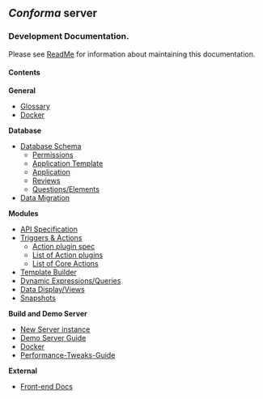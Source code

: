 ## _Conforma_ server

### Development Documentation.

Please see [ReadMe](__README.md) for information about maintaining this documentation.

#### Contents

**General**

- [Glossary](Glossary.md)
- [Docker](Docker.md)

**Database**

- [Database Schema](Database-Schema.md)
  - [Permissions](Database-Schema-Permission.md)
  - [Application Template](Database-Schema-Template.md)
  - [Application](Database-Schema-Application.md)
  - [Reviews](Database-Schema-Review-And-Consolidation.md)
  - [Questions/Elements](Elements-Questions.md)
- [Data Migration](Data-Migration.md)

**Modules**

- [API Specification](API.md)
- [Triggers & Actions](Triggers-and-Actions.md)
  - [Action plugin spec](Action-plugin-specification.md)
  - [List of Action plugins](List-of-Action-plugins.md)
  - [List of Core Actions](https://github.com/msupply-foundation/conforma-web-app/wiki/List-Core-Actions)
- [Template Builder](https://github.com/msupply-foundation/conforma-web-app/wiki/Template-Builder)
- [Dynamic Expressions/Queries](Query-Syntax.md)
- [Data Display/Views](Data-View.md)
- [Snapshots](Snapshots.md)

**Build and Demo Server**

- [New Server instance](New-Server-Instance.md)
- [Demo Server Guide](Demo-Server-Guide.md)
- [Docker](Docker.md)
- [Performance-Tweaks-Guide](Performance-Tweaks-Guide.md)

**External**

- [Front-end Docs](https://github.com/msupply-foundation/conforma-web-app/wiki)
